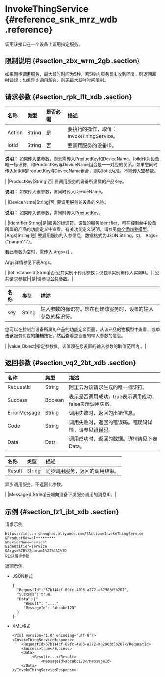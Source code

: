 # InvokeThingService {#reference_snk_mrz_wdb .reference}

调用该接口在一个设备上调用指定服务。

## 限制说明 {#section_zbx_wrm_2gb .section}

如果同步调用服务，最大超时时间为5秒。若5秒内服务器未收到回复，则返回超时错误；如果异步调用服务，则无最大超时时间限制。

## 请求参数 {#section_rpk_l1t_xdb .section}

|名称|类型|是否必需|描述|
|:-|:-|:---|:-|
|Action|String|是|要执行的操作，取值：InvokeThingService。|
|IotId|String|否| 要调用服务的设备ID。

 **说明：** 如果传入该参数，则无需传入ProductKey和DeviceName。IotId作为设备唯一标识符，和ProductKey与DeviceName组合是一一对应的关系。如果您同时传入IotId和ProductKey与DeviceName组合，则以IotId为准。不能传入空参数。

 |
|ProductKey|String|否| 要调用服务的设备所隶属的产品Key。

 **说明：** 如果传入该参数，需同时传入DeviceName。

 |
|DeviceName|String|否| 要调用服务的设备的名称。

 **说明：** 如果传入该参数，需同时传入ProductKey。

 |
|Identifier|String|是|服务的标识符。设备的服务Identifier，可在控制台中设备所属的产品的功能定义中查看。有关功能定义说明，请参见[单个添加物模型](../../../../intl.zh-CN/用户指南/产品与设备/物模型/单个添加物模型.md#)。|
|Args|String|是| 要启用服务的入参信息，数据格式为JSON String，如， Args=\{"param1":1\}。

 若此参数为空时，需传入 Args=\{\} 。

 Args详情参见下表Args。

 |
|IotInstanceId|String|否|公共实例不传此参数；仅独享实例需传入实例ID。|
|公共请求参数|-|是|请参见[公共参数](intl.zh-CN/云端开发指南/云端API参考/公共参数.md#)。|

|名称|类型|描述|
|:-|:-|:-|
|key|String| 输入参数的标识符。您在创建该服务时，设置的输入参数的标识符。

 您可以在控制台设备所属的产品的功能定义页面，从该产品的物模型中查看，或单击该服务对应的**编辑**按钮，然后查看您设置的输入参数的信息。

 |
|value|Object|指定参数值。该值须在您设置的输入参数的取值范围内 。|

## 返回参数 {#section_vq2_2bt_xdb .section}

|名称|类型|描述|
|:-|:-|:-|
|RequestId|String|阿里云为该请求生成的唯一标识符。|
|Success|Boolean|表示是否调用成功。true表示调用成功，false表示调用失败。|
|ErrorMessage|String|调用失败时，返回的出错信息。|
|Code|String|调用失败时，返回的错误码。错误码详情，请参见[错误码](intl.zh-CN/云端开发指南/云端API参考/错误码.md#)。|
|Data|Data|调用成功时，返回的数据。详情请见下表Data。|

|名称|类型|描述|
|:-|:-|:-|
|Result|String| 同步调用服务，返回的调用结果。

 异步调用服务，不返回此参数。

 |
|MessageId|String|云端向设备下发服务调用的消息ID。|

## 示例 {#section_fz1_jbt_xdb .section}

请求示例

``` {#codeblock_3fj_ppi_gyp}
https://iot.cn-shanghai.aliyuncs.com/?Action=InvokeThingService
&ProductKey=al*********
&DeviceName=device1
&Identifier=service
&Args=%7B%22param1%22%3A1%7D
&公共请求参数
```

返回示例

-   JSON格式

    ``` {#codeblock_aa8_8u4_oua .language-json}
    {
      "RequestId":"57b144cf-09fc-4916-a272-a62902d5b207",
      "Success": true,
      "Data"：{"
         "Result": "...."
         "MessageId": "abcabc123"
      }
    }
    ```

-   XML格式

    ``` {#codeblock_5oi_7j6_yh8 .lanuage-xml}
    <?xml version='1.0' encoding='utf-8'?>
    <InvokeThingServiceResponse>
        <RequestId>57b144cf-09fc-4916-a272-a62902d5b207</RequestId>
        <Success>true</Success>
        <Data>
             <Result>...</Result>
                 <MessageId>abcabc123</MessageId>
        </Data>
    </InvokeThingServiceResponse>
    ```


